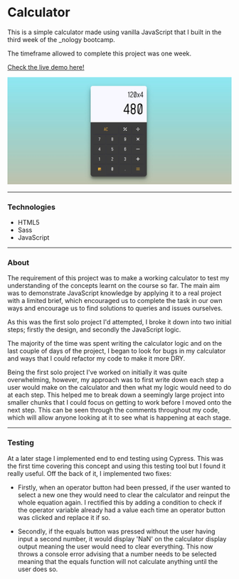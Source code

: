 # Calculator

This is a simple calculator made using vanilla JavaScript that I built in the third week of the _nology bootcamp.

The timeframe allowed to complete this project was one week.

[Check the live demo here!](https://jasenscode.github.io/Calculator/)

![Calculator screenshot](https://github.com/jasenscode/Calculator/blob/main/assets/images/screenshot.JPG?raw=true)


____________
### Technologies

- HTML5
- Sass
- JavaScript

_____
### About

The requirement of this project was to make a working calculator to test my understanding of the concepts learnt on the course so far. The main aim was to demonstrate JavaScript knowledge by applying it to a real project with a limited brief, which encouraged us to complete the task in our own ways and encourage us to find solutions to queries and issues ourselves.

As this was the first solo project I'd attempted, I broke it down into two initial steps; firstly the design, and secondly the JavaScript logic.

The majority of the time was spent writing the calculator logic and on the last couple of days of the project, I began to look for bugs in my calculator and ways that I could refactor my code to make it more DRY.  

Being the first solo project I've worked on initially it was quite overwhelming, however, my approach was to first write down each step a user would make on the calculator and then what my logic would need to do at each step. This helped me to break down a seemingly large project into smaller chunks that I could focus on getting to work before I moved onto the next step. This can be seen through the comments throughout my code, which will allow anyone looking at it to see what is happening at each stage.
 
_____
### Testing

At a later stage I implemented end to end testing using Cypress. This was the first time covering this concept and using this testing tool but I found it really useful. Off the back of it, I implemented two fixes:

* Firstly, when an operator button had been pressed, if the user wanted to select a new one they would need to clear the calculator and reinput the whole equation again. I rectified this by adding a condition to check if the operator variable already had a value each time an operator button was clicked and replace it if so. 

* Secondly, if the equals button was pressed without the user having input a second number, it would display 'NaN' on the calculator display output meaning the user would need to clear everything. This now throws a console error advising that a number needs to be selected meaning that the equals function will not calculate anything until the user does so.
